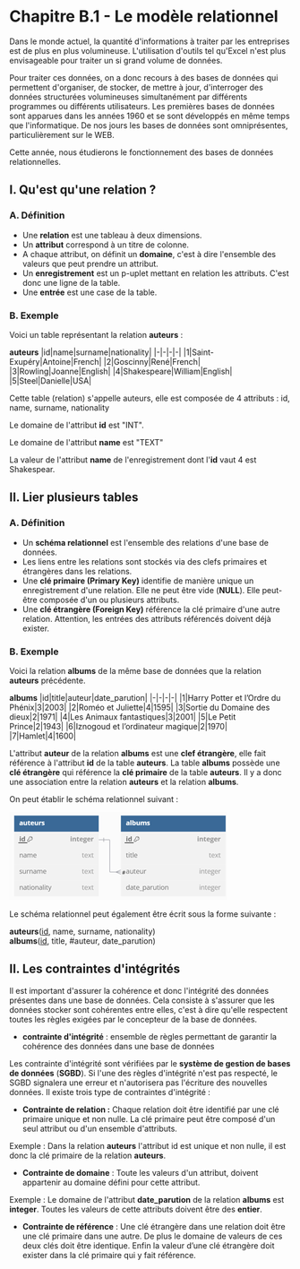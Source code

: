 # Chapitre B.1 - Le modèle relationnel
Dans le monde actuel, la quantité d'informations à traiter par les entreprises est de plus en plus volumineuse. L'utilisation d'outils tel qu'Excel n'est plus envisageable pour traiter un si grand volume de données.

Pour traiter ces données, on a donc recours à des bases de données qui permettent d'organiser, de stocker, de mettre à jour, d'interroger des données structurées volumineuses simultanément par différents programmes ou différents utilisateurs. Les premières bases de données sont apparues dans les années 1960 et se sont développés en même temps que l'informatique. De nos jours les bases de données sont omniprésentes, particulièrement sur le WEB.

Cette année, nous étudierons le fonctionnement des bases de données relationnelles.

## I. Qu'est qu'une relation ?
### A. Définition 
- Une **relation** est une tableau à deux dimensions.
- Un **attribut** correspond à un titre de colonne.
- A chaque attribut, on définit un **domaine**, c'est à dire l'ensemble des valeurs que peut prendre un attribut.
- Un **enregistrement** est un p-uplet mettant en relation les attributs. C'est donc une ligne de la table.
- Une **entrée** est une case de la table.

### B. Exemple
Voici un table représentant la relation **auteurs** :

**auteurs**
|id|name|surname|nationality|
|-|-|-|-|
|1|Saint-Exupéry|Antoine|French|
|2|Goscinny|René|French|
|3|Rowling|Joanne|English|
|4|Shakespeare|William|English|
|5|Steel|Danielle|USA|

Cette table (relation) s'appelle <span class="caché">auteurs</span>, elle est composée de <span class="caché">4</span> attributs : <span class="caché">id</span>, <span class="caché">name</span>, <span class="caché">surname</span>, <span class="caché">nationality</span>

Le domaine de l'attribut **id** est <span class="caché">"INT"</span>.

Le domaine de l'attribut **name** est <span class="caché">"TEXT"</span>

La valeur de l'attribut **name** de l'enregistrement dont l'**id** vaut 4 est <span class="caché">Shakespear</span>.

## II. Lier plusieurs tables
### A. Définition 
- Un **schéma relationnel** est l'ensemble des relations d'une base de données.
- Les liens entre les relations sont stockés via des clefs primaires et étrangères dans les relations.
- Une **clé primaire (Primary Key)** identifie de manière unique un enregistrement d'une relation. Elle ne peut être vide (**NULL**). Elle peut-être composée d'un ou plusieurs attributs.
- Une **clé étrangère (Foreign Key)** référence la clé primaire d'une autre relation. Attention, les entrées des attributs référencés doivent déjà exister.

### B. Exemple
Voici la relation **albums** de la même base de données que la relation **auteurs** précédente.

**albums**
|id|title|auteur|date_parution|
|-|-|-|-|
|1|Harry Potter et l’Ordre du Phénix|3|2003|
|2|Roméo et Juliette|4|1595|
|3|Sortie du Domaine des dieux|2|1971|
|4|Les Animaux fantastiques|3|2001|
|5|Le Petit Prince|2|1943|
|6|Iznogoud et l’ordinateur magique|2|1970|
|7|Hamlet|4|1600|

L'attribut **auteur** de la relation **albums** est une **<span class="caché">clef étrangère</span>**, elle fait référence à l'attribut **<span class="caché">id</span>** de la table **<span class="caché">auteurs</span>**.
La table **albums** possède une **<span class="caché">clé étrangère</span>** qui référence la **<span class="caché">clé primaire</span>** de la table **<span class="caché">auteurs</span>**. 
Il y a donc une association entre la relation **auteurs** et la relation **albums**.

On peut établir le schéma relationnel suivant : 

![Schéma relationnel](./media/cours_schema.png)

Le schéma relationnel peut également être écrit sous la forme suivante :

**auteurs**(<u>id</u>, name, surname, nationality)  
**albums**(<u>id</u>, title, #auteur, date_parution)

## II. Les contraintes d'intégrités
Il est important d'assurer la cohérence et donc l'intégrité des données présentes dans une base de données. Cela consiste à s'assurer que les données stocker sont cohérentes entre elles, c'est à dire qu'elle respectent toutes les règles exigées par le concepteur de la base de données.
- **contrainte d'intégrité** : <span class="caché">ensemble de règles permettant de garantir la cohérence des données dans une base de données</span>

Les contrainte d'intégrité sont vérifiées par le **système de gestion de bases de données** (**SGBD**). Si l'une des règles d'intégrité n'est pas respecté, le SGBD signalera une erreur et n'autorisera pas l'écriture des nouvelles données. Il existe trois type de contraintes d'intégrité : 
- **Contrainte de relation :** <span class="caché">Chaque relation doit être identifié par une clé primaire unique et non nulle. La clé primaire peut être composé d'un seul attribut ou d'un ensemble d'attributs.

Exemple : Dans la relation **auteurs** l'attribut <psan class="caché">id</span> est <span class="caché">unique</span> et <span class="caché">non nulle</span>, il est donc la <span class="caché">clé primaire</span> de la relation **auteurs**.

- **Contrainte de domaine** : Toute les valeurs d'un attribut, doivent appartenir au domaine défini pour cette attribut.

Exemple : Le domaine de l'attribut **date_parution** de la relation **albums** est **<span class="caché">integer</span>**. Toutes les valeurs de cette attributs doivent être des **<span class="caché">entier</span>**.

- **Contrainte de référence** : <span class="caché">Une clé étrangère dans une relation doit être une clé primaire dans une autre. De plus le domaine de valeurs de ces deux clés doit être identique. Enfin la valeur d’une clé étrangère doit exister dans la clé primaire qui y fait référence.</span>